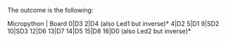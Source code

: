 
The outcome is the following:

Micropython | Board
0|D3
2|D4 (also Led1 but inverse)*
4|D2
5|D1
9|SD2
10|SD3
12|D6
13|D7
14|D5
15|D8
16|D0 (also Led2 but inverse)*

